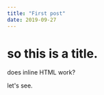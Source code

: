 ```yaml
---
title: "First post"
date: 2019-09-27
---
```

# so this is a title.

does inline HTML work?




<script src="../../../p5.min.js"></script>
<div id="sketch-holder">
  <script>
    function setup() {
  var canvas = createCanvas(displayWidth, displayHeight);
  // canvas.parent('sketch-holder');
  canvas.center('horizontal');
}

var t = 0;
var num_balls = 50;
function draw() {
  background(220);
  for (let i = 0; i < 50; i++){
    circle(i*width/50, height/2 + sin(t*(i+50)) * height/4, 20);
  }
  t += 0.001;
}
  </script>
</div>

let's see.
